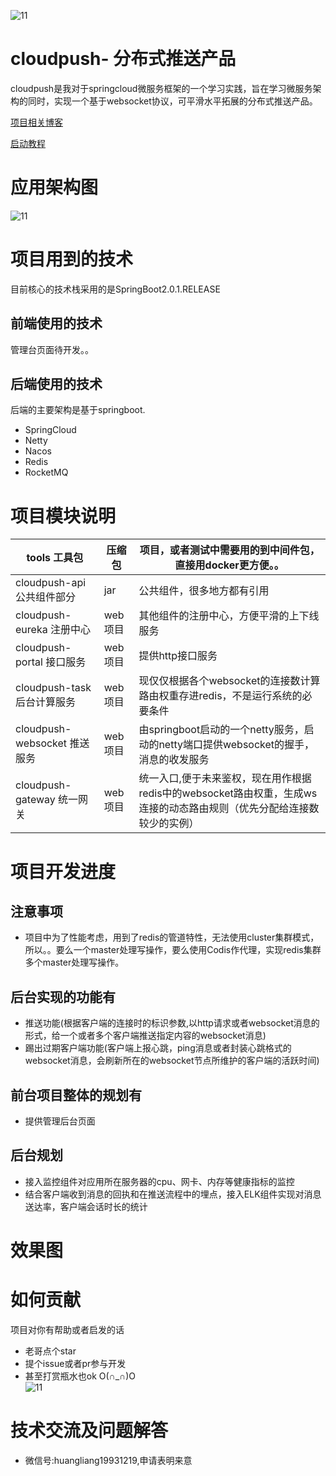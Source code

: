 ![11](//note.youdao.com/yws/res/2139/WEBRESOURCE4dfc978c4b60c0406943a271aed21ce2)

# cloudpush- 分布式推送产品
cloudpush是我对于springcloud微服务框架的一个学习实践，旨在学习微服务架构的同时，实现一个基于websocket协议，可平滑水平拓展的分布式推送产品。  

[项目相关博客](https://juejin.im/post/5da457eef265da5b7326e9eb)  

[启动教程](https://github.com/liangQAQ/cloudpush/wiki)

# 应用架构图
![11](//note.youdao.com/yws/res/2141/WEBRESOURCEe4d261a918d8efcf0cd0bb90c15f8adb)

# 项目用到的技术
目前核心的技术栈采用的是SpringBoot2.0.1.RELEASE

## 前端使用的技术
管理台页面待开发。。

## 后端使用的技术
后端的主要架构是基于springboot.

* SpringCloud
* Netty
* Nacos
* Redis
* RocketMQ

# 项目模块说明

| tools  工具包                                | 压缩包 | 项目，或者测试中需要用的到中间件包，直接用docker更方便。。             |
| ------------------------------------------------------------ | --------- | ---------------------------------------------------- |
| cloudpush-api 公共组件部分                                    | jar       | 公共组件，很多地方都有引用         |
| cloudpush-eureka 注册中心                           | web项目  | 其他组件的注册中心，方便平滑的上下线服务                      |
| cloudpush-portal 接口服务                  | web项目   | 提供http接口服务                                             |
| cloudpush-task 后台计算服务                  | web项目   | 现仅仅根据各个websocket的连接数计算路由权重存进redis，不是运行系统的必要条件|     
| cloudpush-websocket 推送服务                | web项目  | 由springboot启动的一个netty服务，启动的netty端口提供websocket的握手，消息的收发服务                    |
| cloudpush-gateway 统一网关    | web项目   | 统一入口,便于未来鉴权，现在用作根据redis中的websocket路由权重，生成ws连接的动态路由规则（优先分配给连接数较少的实例）|


# 项目开发进度
## 注意事项

* 项目中为了性能考虑，用到了redis的管道特性，无法使用cluster集群模式，所以。。要么一个master处理写操作，要么使用Codis作代理，实现redis集群多个master处理写操作。

## 后台实现的功能有

* 推送功能(根据客户端的连接时的标识参数,以http请求或者websocket消息的形式，给一个或者多个客户端推送指定内容的websocket消息)
* 踢出过期客户端功能(客户端上报心跳，ping消息或者封装心跳格式的websocket消息，会刷新所在的websocket节点所维护的客户端的活跃时间)

## 前台项目整体的规划有

* 提供管理后台页面

## 后台规划

* 接入监控组件对应用所在服务器的cpu、网卡、内存等健康指标的监控
* 结合客户端收到消息的回执和在推送流程中的埋点，接入ELK组件实现对消息送达率，客户端会话时长的统计

# 效果图




# 如何贡献

项目对你有帮助或者启发的话

* 老哥点个star
* 提个issue或者pr参与开发
* 甚至打赏瓶水也ok O(∩_∩)O<br/>
![11](//note.youdao.com/yws/res/2138/WEBRESOURCE66d9dac2b1b7b559cd5af1f24aa4db30)


# 技术交流及问题解答
* 微信号:huangliang19931219,申请表明来意


